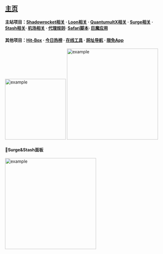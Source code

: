 ## [主页](https://whatshub.top)   
#### 主站项目：[Shadowrocket相关](https://whatshub.top/shadowrocket) · [Loon相关](https://whatshub.top/loon) · [QuantumultX相关](https://whatshub.top/quantumultx) · [Surge相关](https://whatshub.top/surge) · [Stash相关](https://whatshub.top/stash)· [机场相关](https://whatshub.top/airport) · [代理规则](https://whatshub.top/rule)· [Safari脚本](https://whatshub.top/script)· [巨魔应用](https://whatshub.top/troll)   
#### 其他项目：[Hit-Box](https://hitbox.whatshub.top) · [今日热榜](https://hot.whatshub.top) · [在线工具](https://tool.whatshub.top) · [网址导航](https://nav.whatshub.top) · [限免App](https://app.whatshub.top)   

<img src="https://github.com/deezertidal/shadowrocket-rules/blob/main/IMG/award.jpg?raw=ture" alt="example" width="200px">  
<img src="https://github.com/deezertidal/shadowrocket-rules/blob/main/IMG/shot1.png" alt="example" width="300px">
<br>  

#### 🔔Surge&Stash面板  
<img src="https://raw.githubusercontent.com/deezertidal/Surge_Module/master/files/panel.png" alt="example" width="300px">

